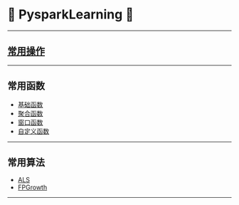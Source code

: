 # :rocket: PysparkLearning :facepunch:
---
## [常用操作][0]
---
## 常用函数
- [基础函数][1]
- [聚合函数][2]
- [窗口函数][3]
- [自定义函数][4]
---
## 常用算法
- [ALS][5]
- [FPGrowth][6]


















---
[0]: https://github.com/Jie-Yuan/0_BigData/tree/master/3_Pyspark/1_CommonOperation
[1]: https://github.com/Jie-Yuan/3_PythonLearning/blob/master/5_Spark-Hive_UDFs/CommonFunction.md
[2]: http://blog.csdn.net/skywalker_only/article/details/38823387
[3]: https://github.com/Jie-Yuan/3_PythonLearning/blob/master/5_Spark-Hive_UDFs/WindowFunctions.md
[4]: https://github.com/Jie-Yuan/3_PythonLearning/tree/master/5_Spark-Hive_UDFs
[5]: http://nbviewer.jupyter.org/github/Jie-Yuan/0_BigData/blob/master/3_Pyspark/2_PysparkML/ALS.ipynb
[6]: https://github.com/Jie-Yuan/0_BigData/blob/master/3_Pyspark/2_PysparkML/FPGrowth.md
